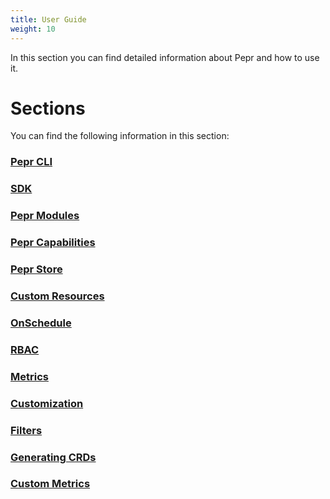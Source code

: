 ```yaml
---
title: User Guide
weight: 10
---
```



In this section you can find detailed information about Pepr and how to use it.

# Sections

You can find the following information in this section:

### [Pepr CLI](/user-guide/pepr-cli)

### [SDK](/user-guide/sdk)

### [Pepr Modules](/user-guide/pepr-modules)

### [Pepr Capabilities](/user-guide/capabilities)

### [Pepr Store](/user-guide/store)

### [Custom Resources](/user-guide/custom-resources)

### [OnSchedule](/user-guide/onschedule)

### [RBAC](/user-guide/rbac)

### [Metrics](/user-guide/metrics)

### [Customization](/user-guide/customization)

### [Filters](/user-guide/filters)

### [Generating CRDs](/user-guide/generating-crds)

### [Custom Metrics](/user-guide/generating_custom_metrics)
